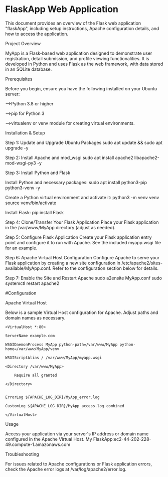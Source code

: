 # FlaskApp Web Application
This document provides an overview of the Flask web application "flaskApp", including setup instructions, Apache configuration details, and how to access the application.

Project Overview

MyApp is a Flask-based web application designed to demonstrate user registration, detail submission, and profile viewing functionalities. It is developed in Python and uses Flask as the web framework, with data stored in an SQLite database.

Prerequisites

Before you begin, ensure you have the following installed on your Ubuntu server:

-->Python 3.8 or higher

-->pip for Python 3

-->virtualenv or venv module for creating virtual environments.

Installation & Setup

Step 1: Update and Upgrade Ubuntu Packages
sudo apt update && sudo apt upgrade -y

Step 2: Install Apache and mod_wsgi
sudo apt install apache2 libapache2-mod-wsgi-py3 -y

Step 3: Install Python and Flask

Install Python and necessary packages:
sudo apt install python3-pip python3-venv -y

Create a Python virtual environment and activate it:
python3 -m venv venv
source venv/bin/activate

Install Flask:
pip install Flask

Step 4: Clone/Transfer Your Flask Application
Place your Flask application in the /var/www/MyApp directory (adjust as needed).

Step 5: Configure Flask Application
Create your Flask application entry point and configure it to run with Apache. See the included myapp.wsgi file for an example.

Step 6: Apache Virtual Host Configuration
Configure Apache to serve your Flask application by creating a new site configuration in /etc/apache2/sites-available/MyApp.conf. Refer to the configuration section below for details.

Step 7: Enable the Site and Restart Apache
sudo a2ensite MyApp.conf
sudo systemctl restart apache2

#Configuration

Apache Virtual Host

Below is a sample Virtual Host configuration for Apache. Adjust paths and domain names as necessary.




    <VirtualHost *:80>

    ServerName example.com
    
    WSGIDaemonProcess MyApp python-path=/var/www/MyApp python-home=/var/www/MyApp/venv
    
    WSGIScriptAlias / /var/www/MyApp/myapp.wsgi
    
    <Directory /var/www/MyApp>
    
        Require all granted
        
    </Directory>
    

    ErrorLog ${APACHE_LOG_DIR}/MyApp_error.log
    
    CustomLog ${APACHE_LOG_DIR}/MyApp_access.log combined
    
    </VirtualHost>

Usage

Access your application via your server's IP address or domain name configured in the Apache Virtual Host.
My FlaskApp:ec2-44-202-228-49.compute-1.amazonaws.com

Troubleshooting

For issues related to Apache configurations or Flask application errors, check the Apache error logs at /var/log/apache2/error.log.


